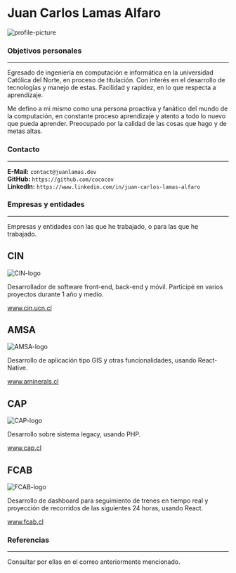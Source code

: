 # Juan Carlos Lamas Alfaro

![profile-picture](https://juanlamas.dev/img/profile.jpg "right")


### Objetivos personales

---

Egresado de ingeniería en computación e informática en la universidad Católica del Norte, en proceso de titulación. Con interés en el desarrollo de tecnologías y manejo de estas. Facilidad y rapidez, en lo que respecta a aprendizaje.

Me defino a mi mismo como una persona proactiva y fanático del mundo de la computación, en constante proceso aprendizaje y atento a todo lo nuevo que pueda aprender. Preocupado por la calidad de las cosas que hago y de metas altas.


### Contacto

---

**E-Mail:** `contact@juanlamas.dev`<br/>
**GitHub:** `https://github.com/cococov`<br/>
**LinkedIn:** `https://www.linkedin.com/in/juan-carlos-lamas-alfaro`<br/>


### Empresas y entidades

---

Empresas y entidades con las que he trabajado, o para las que he trabajado.

<span class="companies">

  <div class="company-card">
    <h2 class="company-card-title">
      CIN
    </h2>
    <img
      class="company-card-img"
      src="https://juanlamas.dev/img/companies/cin.png"
      alt="CIN-logo"
    />
    <div class="company-card-content">
      <p class="company-card-content-text">
        Desarrollador de software front-end, back-end y móvil. Participé en varios proyectos durante 1 año y medio.
      </p>
      <a
      href="https://cin.ucn.cl/Landing/"
      target="_blank"
      rel="noopener noreferrer"
      class="company-card-content-url">
        www.cin.ucn.cl
      </a>
    </div>
  </div>

  <div class="company-card">
    <h2 class="company-card-title">
      AMSA
    </h2>
    <img
      class="company-card-img"
      src="https://juanlamas.dev/img/companies/amsa.png"
      alt="AMSA-logo"
    />
    <div class="company-card-content">
      <p class="company-card-content-text">
        Desarrollo de aplicación tipo GIS y otras funcionalidades, usando React-Native.
      </p>
      <a
      href="https://www.aminerals.cl/"
      target="_blank"
      rel="noopener noreferrer"
      class="company-card-content-url">
        www.aminerals.cl
      </a>
    </div>
  </div>

  <div class="company-card">
    <h2 class="company-card-title">
      CAP
    </h2>
    <img
      class="company-card-img"
      src="https://juanlamas.dev/img/companies/cap.png"
      alt="CAP-logo"
    />
    <div class="company-card-content">
      <p class="company-card-content-text">
        Desarrollo sobre sistema legacy, usando PHP.
      </p>
      <a
      href="https://www.cap.cl/"
      target="_blank"
      rel="noopener noreferrer"
      class="company-card-content-url">
        www.cap.cl
      </a>
    </div>
  </div>

  <div class="company-card">
    <h2 class="company-card-title">
      FCAB
    </h2>
    <img
      class="company-card-img"
      src="https://juanlamas.dev/img/companies/fcab.png"
      alt="FCAB-logo"
    />
    <div class="company-card-content">
      <p class="company-card-content-text">
        Desarrollo de dashboard para seguimiento de trenes en tiempo real y proyección de recorridos de las siguientes 24 horas, usando React.
      </p>
      <a
      href="https://www.fcab.cl/"
      target="_blank"
      rel="noopener noreferrer"
      class="company-card-content-url">
        www.fcab.cl
      </a>
    </div>
  </div>

</span>


### Referencias

---

Consultar por ellas en el correo anteriormente mencionado.